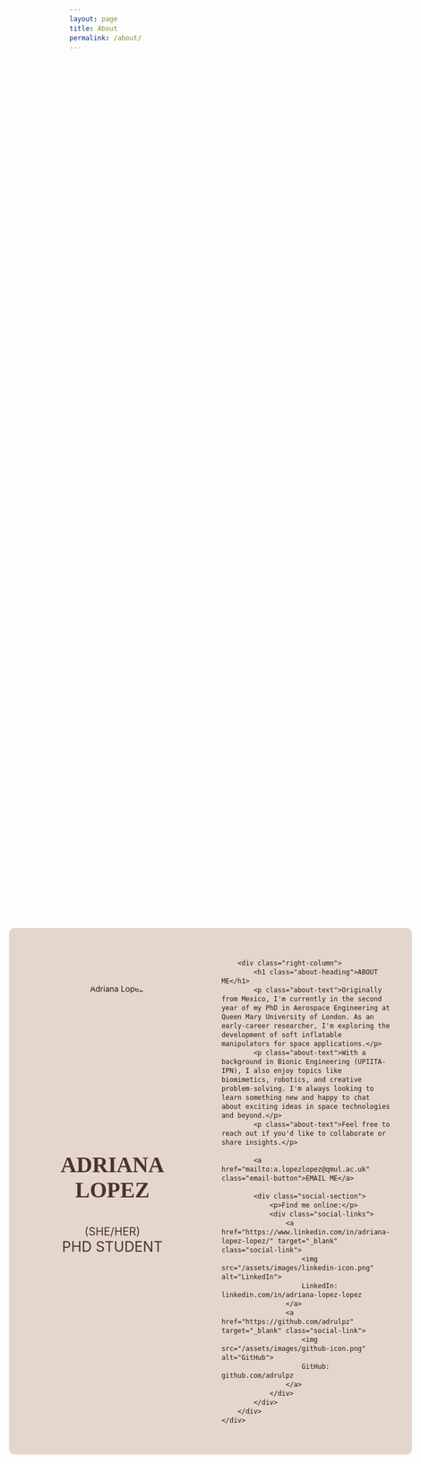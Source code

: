 ```yaml
---
layout: page
title: About
permalink: /about/
---
```


<style>
.page-wrapper {
    display: flex;
    justify-content: center;
    align-items: center;
    min-height: 100vh;
    padding: 20px;
}

.about-container {
    display: flex;
    gap: 50px;
    padding: 40px;
    background-color: #e5d6cc;
    border-radius: 10px;
    max-width: 1200px;
    margin: 0 auto;
}

.left-column {
    flex: 1;
    text-align: center;
    padding: 20px;
    padding-top: 60px;
    display: flex;
    flex-direction: column;
    align-items: center;
    justify-content: flex-start;
}

.right-column {
    flex: 1;
    padding: 20px;
    display: flex;
    flex-direction: column;
    justify-content: flex-start;
}

.profile-img {
    width: 250px;
    height: 250px;
    border-radius: 50%;
    object-fit: cover;
    margin-bottom: 30px;
}

.name {
    font-size: 2.8em;
    margin: 20px 0;
    color: #4a3427;
    font-family: "Trajan Pro", serif;
    text-align: center;
    width: 100%;
}

.pronouns {
    font-size: 1.4em;
    margin-bottom: 0;
    color: #4a3427;
}

.title {
    font-size: 1.8em;
    color: #4a3427;
    margin-top: 0;
    margin-bottom: 20px;
}

.about-heading {
    font-size: 3.2em;
    color: #4a3427;
    font-family: "Trajan Pro", serif;
    margin-bottom: 30px;
    margin-top: 0;
    text-align: center;
}

.about-text {
    color: #4a3427;
    font-size: 1.1em;
    line-height: 1.8;
    margin-bottom: 20px;
    text-align: justify;
    font-family: "Trajan Pro", serif;
}

.about-text:last-of-type {
    margin-bottom: 30px;
}

.email-button {
    display: inline-block;
    background-color: #4a3427;
    color: white;
    padding: 15px 40px;
    text-decoration: none;
    border-radius: 5px;
    margin-top: 20px;
    text-transform: uppercase;
    letter-spacing: 2px;
    font-size: 1.1em;
    width: 100%;
    text-align: center;
    box-sizing: border-box;
}

.social-section {
    margin-top: 40px;
    width: 100%;
    text-align: center;
}

.social-section p {
    color: #4a3427;
    margin-bottom: 25px;
    font-size: 1.2em;
    font-family: "Trajan Pro", serif;
}

.social-links {
    display: flex;
    flex-direction: column;
    gap: 20px;
    align-items: center;
}

.social-link {
    display: flex;
    align-items: center;
    gap: 15px;
    color: #4a3427;
    text-decoration: none;
    font-size: 1.1em;
    font-family: "Trajan Pro", serif;
    white-space: nowrap;
}

.social-link img {
    width: 30px;
    height: 30px;
}
</style>

<div class="page-wrapper">
    <div class="about-container">
        <div class="left-column">
            <img src="/assets/images/profile.jpg" alt="Adriana Lopez" class="profile-img">
            <h1 class="name">ADRIANA LOPEZ</h1>
            <p class="pronouns">(SHE/HER)</p>
            <p class="title">PHD STUDENT</p>
        </div>
        
        <div class="right-column">
            <h1 class="about-heading">ABOUT ME</h1>
            <p class="about-text">Originally from Mexico, I'm currently in the second year of my PhD in Aerospace Engineering at Queen Mary University of London. As an early-career researcher, I'm exploring the development of soft inflatable manipulators for space applications.</p>
            <p class="about-text">With a background in Bionic Engineering (UPIITA-IPN), I also enjoy topics like biomimetics, robotics, and creative problem-solving. I'm always looking to learn something new and happy to chat about exciting ideas in space technologies and beyond.</p>
            <p class="about-text">Feel free to reach out if you'd like to collaborate or share insights.</p>
            
            <a href="mailto:a.lopezlopez@qmul.ac.uk" class="email-button">EMAIL ME</a>

            <div class="social-section">
                <p>Find me online:</p>
                <div class="social-links">
                    <a href="https://www.linkedin.com/in/adriana-lopez-lopez/" target="_blank" class="social-link">
                        <img src="/assets/images/linkedin-icon.png" alt="LinkedIn">
                        LinkedIn: linkedin.com/in/adriana-lopez-lopez
                    </a>
                    <a href="https://github.com/adrulpz" target="_blank" class="social-link">
                        <img src="/assets/images/github-icon.png" alt="GitHub">
                        GitHub: github.com/adrulpz
                    </a>
                </div>
            </div>
        </div>
    </div>
</div>
